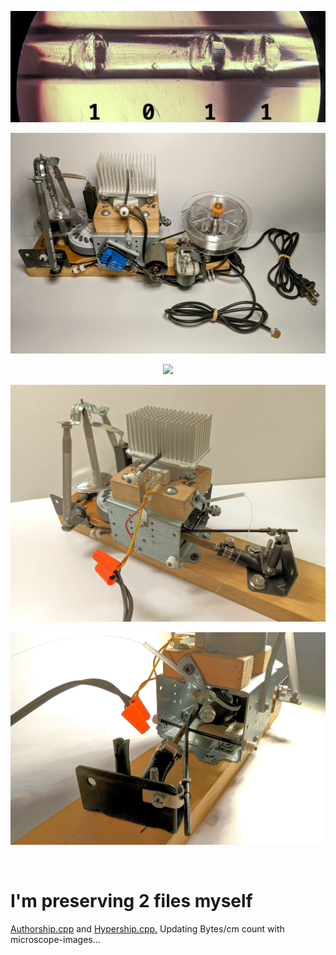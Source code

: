 <!---
Preserve data on fluorocarbon fishing line - imprescriptible multi-millennium storage.
-->



<p align="center">
  <img src="https://raw.githubusercontent.com/compromise-evident/CarbonRecord/main/Other/Data-on-the-line.png">
</p>

<p align="center">
  <img src="https://raw.githubusercontent.com/compromise-evident/CarbonRecord/main/Other/Device.jpg">
</p>

<p align="center">
  <img src="https://github.com/compromise-evident/CarbonRecord/blob/main/Other/CarbonRecord.av1">
</p>

<p align="center">
  <img src="https://raw.githubusercontent.com/compromise-evident/CarbonRecord/main/Other/Version_1/Puller-and-winder.jpg">
</p>

<p align="center">
  <img src="https://raw.githubusercontent.com/compromise-evident/CarbonRecord/main/Other/Version_1/Rubber-puller.jpg">
</p>

<br>

# I'm preserving 2 files myself

[Authorship.cpp](https://github.com/compromise-evident/Authorship) and [Hypership.cpp.](https://github.com/compromise-evident/Hypership) Updating Bytes/cm count with microscope-images...
